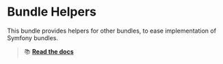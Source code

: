 Bundle Helpers
==============

This bundle provides helpers for other bundles, to ease implementation of Symfony bundles.

> 📚 [**Read the docs**](https://21torr-docs.fly.dev/docs/php/symfony/bundle-helpers/)
